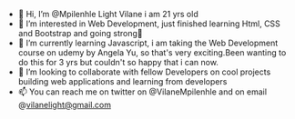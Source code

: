 - 👋 Hi, I’m @Mpilenhle Light Vilane i am 21 yrs old
- 👀 I’m interested in Web Development, just finished learning Html, CSS and Bootstrap and going strong🦾
- 🌱 I’m currently learning Javascript, i am taking the Web Development course on udemy by Angela Yu, so that's very exciting.Been wanting to do this for 3 yrs but couldn't so happy that i can now.
- 💞️ I’m looking to collaborate with fellow  Developers on cool projects building web applications and learning from developers
- 📫 You can reach me on twitter on @VilaneMpilenhle and on email @vilanelight@gmail.com
<!---
Mpilenhle/Mpilenhle is a ✨ special ✨ repository because its `README.md` (this file) appears on your GitHub profile.
You can click the Preview link to take a look at your changes.
--->
